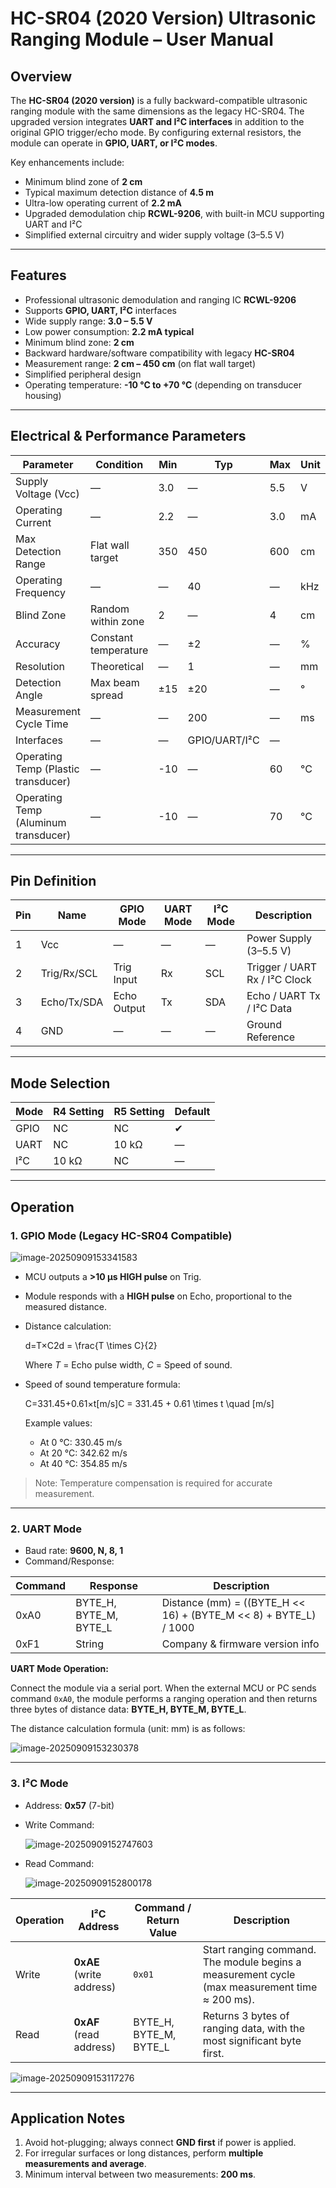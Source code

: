 # HC-SR04 (2020 Version) Ultrasonic Ranging Module – User Manual



## Overview

The **HC-SR04 (2020 version)** is a fully backward-compatible ultrasonic ranging module with the same dimensions as the legacy HC-SR04. The upgraded version integrates **UART and I²C interfaces** in addition to the original GPIO trigger/echo mode. By configuring external resistors, the module can operate in **GPIO, UART, or I²C modes**.

Key enhancements include:

- Minimum blind zone of **2 cm**
- Typical maximum detection distance of **4.5 m**
- Ultra-low operating current of **2.2 mA**
- Upgraded demodulation chip **RCWL-9206**, with built-in MCU supporting UART and I²C
- Simplified external circuitry and wider supply voltage (3–5.5 V)

------

## Features

- Professional ultrasonic demodulation and ranging IC **RCWL-9206**
- Supports **GPIO, UART, I²C** interfaces
- Wide supply range: **3.0 – 5.5 V**
- Low power consumption: **2.2 mA typical**
- Minimum blind zone: **2 cm**
- Backward hardware/software compatibility with legacy **HC-SR04**
- Measurement range: **2 cm – 450 cm** (on flat wall target)
- Simplified peripheral design
- Operating temperature: **-10 °C to +70 °C** (depending on transducer housing)

------

## Electrical & Performance Parameters

| Parameter                            | Condition            | Min  | Typ           | Max  | Unit |
| ------------------------------------ | -------------------- | ---- | ------------- | ---- | ---- |
| Supply Voltage (Vcc)                 | —                    | 3.0  | —             | 5.5  | V    |
| Operating Current                    | —                    | 2.2  | —             | 3.0  | mA   |
| Max Detection Range                  | Flat wall target     | 350  | 450           | 600  | cm   |
| Operating Frequency                  | —                    | —    | 40            | —    | kHz  |
| Blind Zone                           | Random within zone   | 2    | —             | 4    | cm   |
| Accuracy                             | Constant temperature | —    | ±2            | —    | %    |
| Resolution                           | Theoretical          | —    | 1             | —    | mm   |
| Detection Angle                      | Max beam spread      | ±15  | ±20           | —    | °    |
| Measurement Cycle Time               | —                    | —    | 200           | —    | ms   |
| Interfaces                           | —                    | —    | GPIO/UART/I²C | —    |      |
| Operating Temp (Plastic transducer)  | —                    | -10  | —             | 60   | °C   |
| Operating Temp (Aluminum transducer) | —                    | -10  | —             | 70   | °C   |

------

## Pin Definition

| Pin  | Name        | GPIO Mode   | UART Mode | I²C Mode | Description                   |
| ---- | ----------- | ----------- | --------- | -------- | ----------------------------- |
| 1    | Vcc         | —           | —         | —        | Power Supply (3–5.5 V)        |
| 2    | Trig/Rx/SCL | Trig Input  | Rx        | SCL      | Trigger / UART Rx / I²C Clock |
| 3    | Echo/Tx/SDA | Echo Output | Tx        | SDA      | Echo / UART Tx / I²C Data     |
| 4    | GND         | —           | —         | —        | Ground Reference              |

------

## Mode Selection

| Mode | R4 Setting | R5 Setting | Default |
| ---- | ---------- | ---------- | ------- |
| GPIO | NC         | NC         | ✔       |
| UART | NC         | 10 kΩ      | —       |
| I²C  | 10 kΩ      | NC         | —       |

------

## Operation

### 1. GPIO Mode (Legacy HC-SR04 Compatible)

![image-20250909153341583](C:\Users\lenovo\AppData\Roaming\Typora\typora-user-images\image-20250909153341583.png)

- MCU outputs a **>10 µs HIGH pulse** on Trig.

- Module responds with a **HIGH pulse** on Echo, proportional to the measured distance.

- Distance calculation:

  d=T×C2d = \frac{T \times C}{2}

  Where *T* = Echo pulse width, *C* = Speed of sound.

- Speed of sound temperature formula:

  C=331.45+0.61×t[m/s]C = 331.45 + 0.61 \times t \quad [m/s]

  Example values:

  - At 0 °C: 330.45 m/s
  - At 20 °C: 342.62 m/s
  - At 40 °C: 354.85 m/s

> Note: Temperature compensation is required for accurate measurement.

------

### 2. UART Mode

- Baud rate: **9600, N, 8, 1**
- Command/Response:

| Command | Response               | Description                                                  |
| ------- | ---------------------- | ------------------------------------------------------------ |
| 0xA0    | BYTE_H, BYTE_M, BYTE_L | Distance (mm) = ((BYTE_H << 16) + (BYTE_M << 8) + BYTE_L) / 1000 |
| 0xF1    | String                 | Company & firmware version info                              |

**UART Mode Operation:**

Connect the module via a serial port. When the external MCU or PC sends command `0xA0`, the module performs a ranging operation and then returns three bytes of distance data: **BYTE_H, BYTE_M, BYTE_L**.

The distance calculation formula (unit: mm) is as follows:

![image-20250909153230378](C:\Users\lenovo\AppData\Roaming\Typora\typora-user-images\image-20250909153230378.png)

------

### 3. I²C Mode

- Address: **0x57** (7-bit)

- Write Command:

  ![image-20250909152747603](C:\Users\lenovo\AppData\Roaming\Typora\typora-user-images\image-20250909152747603.png)

- Read Command:

  ![image-20250909152800178](C:\Users\lenovo\AppData\Roaming\Typora\typora-user-images\image-20250909152800178.png)

| Operation | I²C Address              | Command / Return Value | Description                                                  |
| --------- | ------------------------ | ---------------------- | ------------------------------------------------------------ |
| Write     | **0xAE** (write address) | `0x01`                 | Start ranging command. The module begins a measurement cycle (max measurement time ≈ 200 ms). |
| Read      | **0xAF** (read address)  | BYTE_H, BYTE_M, BYTE_L | Returns 3 bytes of ranging data, with the most significant byte first. |

![image-20250909153117276](C:\Users\lenovo\AppData\Roaming\Typora\typora-user-images\image-20250909153117276.png)



------

## Application Notes

1. Avoid hot-plugging; always connect **GND first** if power is applied.
2. For irregular surfaces or long distances, perform **multiple measurements and average**.
3. Minimum interval between two measurements: **200 ms**.

